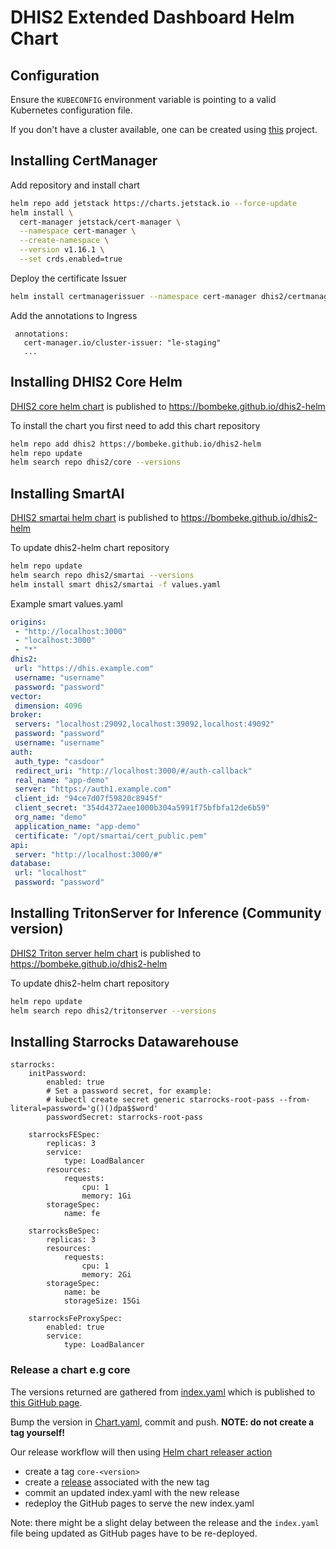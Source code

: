 # DHIS2 Extended Dashboard Helm Chart

## Configuration

Ensure the `KUBECONFIG` environment variable is pointing to a valid Kubernetes configuration file.

If you don't have a cluster available, one can be created using [this](https://github.com/bombeke/im-cluster) project.


## Installing CertManager
Add repository and install chart
```sh
helm repo add jetstack https://charts.jetstack.io --force-update
helm install \
  cert-manager jetstack/cert-manager \
  --namespace cert-manager \
  --create-namespace \
  --version v1.16.1 \
  --set crds.enabled=true
```
Deploy the certificate Issuer
```sh
helm install certmanagerissuer --namespace cert-manager dhis2/certmanager --set enabled=true
```

Add the annotations to Ingress
```
 annotations:
   cert-manager.io/cluster-issuer: "le-staging"
   ...
```

## Installing DHIS2 Core Helm

[DHIS2 core helm chart](./charts/core) is published to
https://bombeke.github.io/dhis2-helm

To install the chart you first need to add this chart repository

```sh
helm repo add dhis2 https://bombeke.github.io/dhis2-helm
helm repo update
helm search repo dhis2/core --versions
```

## Installing SmartAI 
[DHIS2 smartai helm chart](./charts/smartai) is published to
https://bombeke.github.io/dhis2-helm

To update dhis2-helm chart repository

```sh
helm repo update
helm search repo dhis2/smartai --versions
helm install smart dhis2/smartai -f values.yaml
```
Example smart values.yaml

```yaml
origins:
 - "http://localhost:3000"
 - "localhost:3000"
 - "*"
dhis2:
 url: "https://dhis.example.com"
 username: "username"
 password: "password"
vector:
 dimension: 4096
broker:
 servers: "localhost:29092,localhost:39092,localhost:49092"
 password: "password"
 username: "username"
auth:
 auth_type: "casdoor"
 redirect_uri: "http://localhost:3000/#/auth-callback"
 real_name: "app-demo"
 server: "https://auth1.example.com"
 client_id: "94ce7d07f59820c8945f"
 client_secret: "354d4372aee1000b304a5991f75bfbfa12de6b59"
 org_name: "demo"
 application_name: "app-demo"
 certificate: "/opt/smartai/cert_public.pem"
api:
 server: "http://localhost:3000/#"
database:
 url: "localhost"
 password: "password"
```
## Installing TritonServer for Inference (Community version)
[DHIS2 Triton server helm chart](./charts/tritonserver) is published to
https://bombeke.github.io/dhis2-helm

To update dhis2-helm chart repository

```sh
helm repo update
helm search repo dhis2/tritonserver --versions
```

## Installing Starrocks Datawarehouse
```
starrocks:
    initPassword:
        enabled: true
        # Set a password secret, for example:
        # kubectl create secret generic starrocks-root-pass --from-literal=password='g()()dpa$$word'
        passwordSecret: starrocks-root-pass

    starrocksFESpec:
        replicas: 3
        service:
            type: LoadBalancer
        resources:
            requests:
                cpu: 1
                memory: 1Gi
        storageSpec:
            name: fe

    starrocksBeSpec:
        replicas: 3
        resources:
            requests:
                cpu: 1
                memory: 2Gi
        storageSpec:
            name: be
            storageSize: 15Gi

    starrocksFeProxySpec:
        enabled: true
        service:
            type: LoadBalancer
```
### Release a chart e.g core


The versions returned are gathered from [index.yaml](./index.yaml) which is
published to [this GitHub page](https://bombeke.github.io/dhis2-helm/index.yaml).

Bump the version in [Chart.yaml](./charts/core/Chart.yaml), commit and push.
**NOTE: do not create a tag yourself!**

Our release workflow will then using [Helm chart releaser action](https://github.com/helm/chart-releaser-action)

* create a tag `core-<version>`
* create a [release](https://github.com/bombeke/dhis2-helm/releases) associated with the new tag
* commit an updated index.yaml with the new release
* redeploy the GitHub pages to serve the new index.yaml

Note: there might be a slight delay between the release and the `index.yaml`
file being updated as GitHub pages have to be re-deployed.
